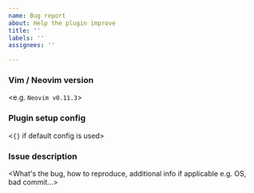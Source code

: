 ```yaml
---
name: Bug report
about: Help the plugin improve
title: ''
labels: ''
assignees: ''

---
```


### Vim / Neovim version
<e.g. `Neovim v0.11.3`>

### Plugin setup config
<`{}` if default config is used>

### Issue description
<What's the bug, how to reproduce, additional info if applicable e.g. OS, bad commit...>
